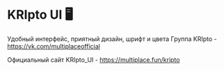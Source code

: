 # KRIpto UI 🖥
Удобный интерфейс, приятный дизайн, шрифт и цвета
Группа KRIpto - https://vk.com/multiplaceofficial

Официальный сайт KRIpto_UI - https://multiplace.fun/kripto

